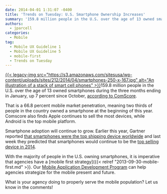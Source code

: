 ```yaml
---
date: 2014-04-01 1:31:07 -0400
title: 'Trends on Tuesday: U.S. Smartphone Ownership Increases'
summary: '159.8 million people in the U.S. over the age of 13 owned smartphones during the three months ending in January, up 7 percent since October, according to ComScore. That is a 66.8 percent mobile market penetration, meaning two thirds of people in the country'
authors:
  - jparcell
categories:
  - Mobile
tag:
  - Mobile UX Guideline 1
  - Mobile UX Guideline 5
  - mobile-first
  - Trends on Tuesday
---
```


[{{< legacy-img src="https://s3.amazonaws.com/sitesusa/wp-content/uploads/sites/212/2014/04/smartphones-250-x-167.jpg" alt="An illustration of a stack of smart cell phones" >}}](https://s3.amazonaws.com/sitesusa/wp-content/uploads/sites/212/2014/03/smartphones-600-x-400.jpg)159.8 million people in the U.S. over the age of 13 owned smartphones during the three months ending in January, up 7 percent since October, [according to ComScore](http://www.comscore.com/Insights/Press_Releases/2014/3/comScore_Reports_January_2014_US_Smartphone_Subscriber_Market_Share).

That is a 66.8 percent mobile market penetration, meaning two thirds of people in the country owned a smartphone at the beginning of this year. Comscore also finds Apple continues to sell the most devices, while Android is the top mobile platform. 

Smartphone adoption will continue to grow. Earlier this year, Gartner reported [that smartphones were the top shipping device worldwide](https://www.WHATEVER/2014/02/11/trends-on-tuesday-1-billion-smartphones-shipped-in-2013/ "Trends on Tuesday: 1 Billion Smartphones Shipped in 2013") and last week they predicted that smartphones would continue to be the [ top selling device in 2014](http://www.mobilemarketingwatch.com/gartner-mobile-phones-now-the-biggest-segment-of-the-overall-device-market-40589/). 

With the majority of people in the U.S. owning smartphones, it is imperative that agencies have a [mobile first strategy]({{< relref "2013-09-30-mobile-first.md" >}}. Our [Mobile Application Development Program](https://www.WHATEVER/resources/mobile-application-development-program/ "Mobile Application Development Program") can help agencies strategize for the mobile present and future.

What is your agency doing to properly serve the mobile population? Let us know in the comments!
